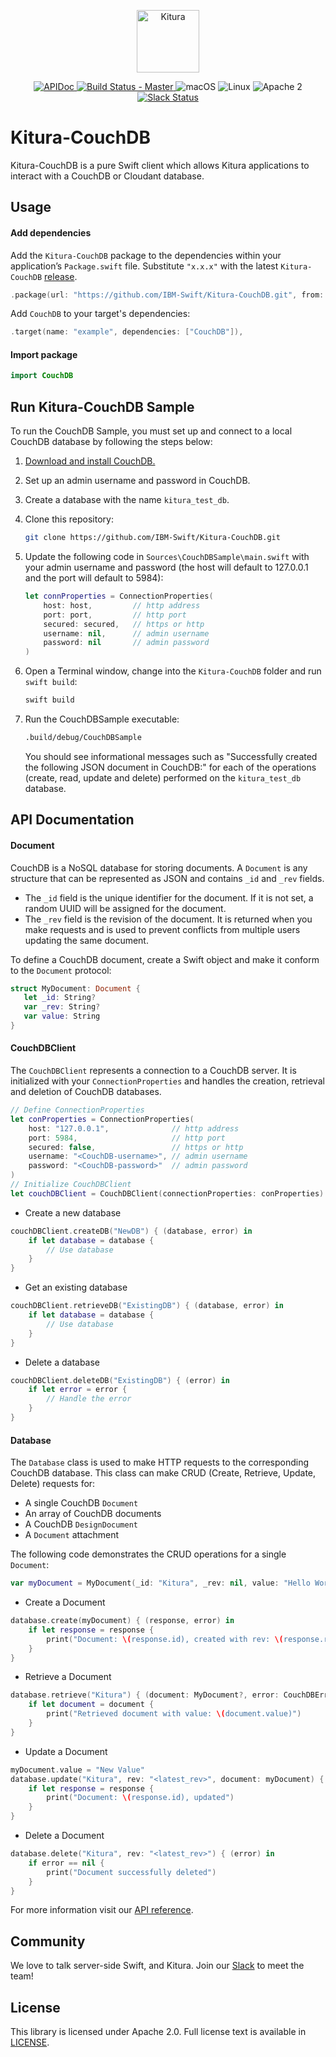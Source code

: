 <p align="center">
    <a href="http://kitura.io/">
        <img src="https://raw.githubusercontent.com/IBM-Swift/Kitura/master/Sources/Kitura/resources/kitura-bird.svg?sanitize=true" height="100" alt="Kitura">
    </a>
</p>


<p align="center">
    <a href="https://ibm-swift.github.io/Kitura-CouchDB/index.html">
    <img src="https://img.shields.io/badge/apidoc-KituraCouchDB-1FBCE4.svg?style=flat" alt="APIDoc">
    </a>
    <a href="https://travis-ci.org/IBM-Swift/Kitura-CouchDB">
    <img src="https://travis-ci.org/IBM-Swift/Kitura-CouchDB.svg?branch=master" alt="Build Status - Master">
    </a>
    <img src="https://img.shields.io/badge/os-macOS-green.svg?style=flat" alt="macOS">
    <img src="https://img.shields.io/badge/os-linux-green.svg?style=flat" alt="Linux">
    <img src="https://img.shields.io/badge/license-Apache2-blue.svg?style=flat" alt="Apache 2">
    <a href="http://swift-at-ibm-slack.mybluemix.net/">
    <img src="http://swift-at-ibm-slack.mybluemix.net/badge.svg" alt="Slack Status">
    </a>
</p>

# Kitura-CouchDB

Kitura-CouchDB is a pure Swift client which allows Kitura applications to interact with a CouchDB or Cloudant database.

## Usage

#### Add dependencies

Add the `Kitura-CouchDB` package to the dependencies within your application’s `Package.swift` file. Substitute `"x.x.x"` with the latest `Kitura-CouchDB` [release](https://github.com/IBM-Swift/Kitura-CouchDB/releases).

```swift
.package(url: "https://github.com/IBM-Swift/Kitura-CouchDB.git", from: "x.x.x")
```

Add `CouchDB` to your target's dependencies:

```swift
.target(name: "example", dependencies: ["CouchDB"]),
```

#### Import package

```swift
import CouchDB
```

## Run Kitura-CouchDB Sample

To run the CouchDB Sample, you must set up and connect to a local CouchDB database by following the steps below:

1. [Download and install CouchDB.](http://couchdb.apache.org/#download)

2. Set up an admin username and password in CouchDB.

3. Create a database with the name `kitura_test_db`.

4. Clone this repository:

    ```bash
    git clone https://github.com/IBM-Swift/Kitura-CouchDB.git
    ```

5. Update the following code in `Sources\CouchDBSample\main.swift` with your admin username and password (the host will default to 127.0.0.1 and the port will default to 5984):

    ```swift
    let connProperties = ConnectionProperties(
        host: host,         // http address
        port: port,         // http port
        secured: secured,   // https or http
        username: nil,      // admin username
        password: nil       // admin password
    )
    ```

6. Open a Terminal window, change into the `Kitura-CouchDB` folder and run `swift build`:

    ```bash
    swift build
    ```

7. Run the CouchDBSample executable:

    ```bash
    .build/debug/CouchDBSample
    ```

    You should see informational messages such as "Successfully created the following JSON document in CouchDB:" for each of the operations (create, read, update and delete) performed on the `kitura_test_db` database.

## API Documentation

#### Document

CouchDB is a NoSQL database for storing documents. A `Document` is any structure that can be represented as JSON and contains `_id` and `_rev` fields.  
 - The `_id` field is the unique identifier for the document. If it is not set, a random UUID will be assigned for the document.  
 - The `_rev` field is the revision of the document. It is returned when you make requests and is used to prevent conflicts from multiple users updating the same document.  

To define a CouchDB document, create a Swift object and make it conform to the `Document` protocol:
 ```swift
 struct MyDocument: Document {
    let _id: String?
    var _rev: String?
    var value: String
}
 ```

#### CouchDBClient

The `CouchDBClient` represents a connection to a CouchDB server. It is initialized with your `ConnectionProperties` and handles the creation, retrieval and deletion of CouchDB databases.

```swift
// Define ConnectionProperties
let conProperties = ConnectionProperties(
    host: "127.0.0.1",              // http address
    port: 5984,                     // http port
    secured: false,                 // https or http
    username: "<CouchDB-username>", // admin username
    password: "<CouchDB-password>"  // admin password
)
// Initialize CouchDBClient
let couchDBClient = CouchDBClient(connectionProperties: conProperties)
```
- Create a new database
```swift
couchDBClient.createDB("NewDB") { (database, error) in
    if let database = database {
        // Use database
    }
}
```
- Get an existing database
```swift
couchDBClient.retrieveDB("ExistingDB") { (database, error) in
    if let database = database {
        // Use database
    }
}
```
- Delete a database
```swift
couchDBClient.deleteDB("ExistingDB") { (error) in
    if let error = error {
        // Handle the error
    }
}
```

#### Database

The `Database` class is used to make HTTP requests to the corresponding CouchDB database. This class can make CRUD (Create, Retrieve, Update, Delete) requests for:

- A single CouchDB `Document`
- An array of CouchDB documents
- A CouchDB `DesignDocument`
- A `Document` attachment

The following code demonstrates the CRUD operations for a single `Document`:

```swift
var myDocument = MyDocument(_id: "Kitura", _rev: nil, value: "Hello World")
```
- Create a Document
```swift
database.create(myDocument) { (response, error) in
    if let response = response {
        print("Document: \(response.id), created with rev: \(response.rev)")
    }
}
```
- Retrieve a Document
```swift
database.retrieve("Kitura") { (document: MyDocument?, error: CouchDBError?) in
    if let document = document {
        print("Retrieved document with value: \(document.value)")
    }
}
```
- Update a Document
```swift
myDocument.value = "New Value"
database.update("Kitura", rev: "<latest_rev>", document: myDocument) { (response, error) in
    if let response = response {
        print("Document: \(response.id), updated")
    }
}
```
- Delete a Document
```swift
database.delete("Kitura", rev: "<latest_rev>") { (error) in
    if error == nil {
        print("Document successfully deleted")
    }
}
```

For more information visit our [API reference](https://ibm-swift.github.io/Kitura-CouchDB/index.html).

## Community
We love to talk server-side Swift, and Kitura. Join our [Slack](http://swift-at-ibm-slack.mybluemix.net/) to meet the team!

## License
This library is licensed under Apache 2.0. Full license text is available in [LICENSE](https://github.com/IBM-Swift/Kitura-CouchDB/blob/master/LICENSE.txt).

